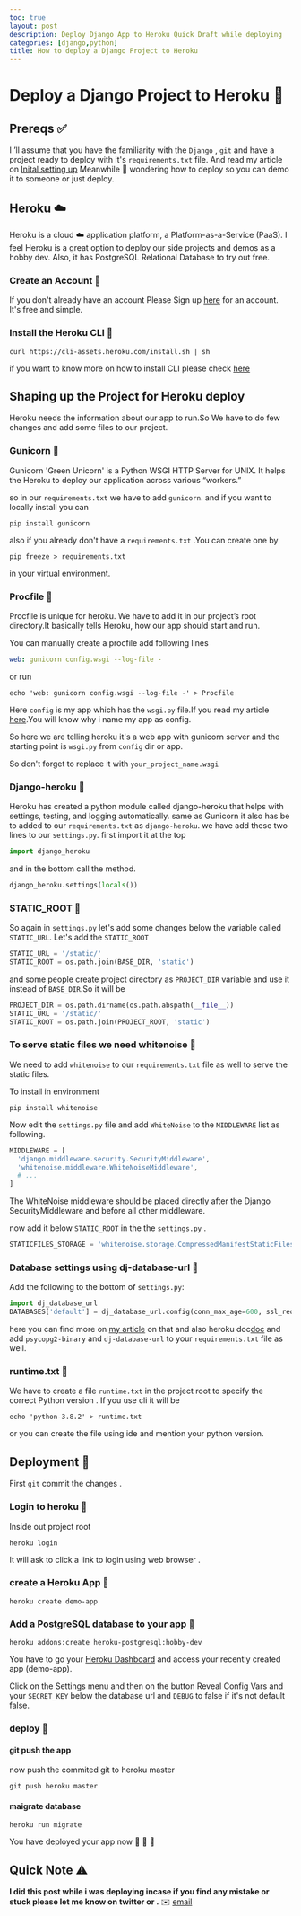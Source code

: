 ```yaml
---
toc: true
layout: post
description: Deploy Django App to Heroku Quick Draft while deploying
categories: [django,python]
title: How to deploy a Django Project to Heroku 
---
```


# Deploy a Django Project to Heroku :rocket:

## Prereqs :white_check_mark:

I ’ll assume that you have the familiarity with the `Django` , `git` and have a project ready to deploy with it's `requirements.txt` file.
And read my article on [Inital setting up](https://kekayan.github.io/notes/django/python/2020/05/19/django-customization.html)
Meanwhile :thought_balloon: wondering how to deploy so you can demo it to someone or just deploy.

## Heroku :cloud:
Heroku is a cloud :cloud: application platform, a Platform-as-a-Service (PaaS). 
I feel Heroku is a great option to deploy our side projects and demos as a hobby dev. Also, it has PostgreSQL Relational Database to try out free.

### Create an Account :checkered_flag:
If you don't already have an account Please Sign up [here](https://signup.heroku.com/) for an account.
It's free and simple.

### Install the Heroku CLI :checkered_flag:
```shell
curl https://cli-assets.heroku.com/install.sh | sh
```
if you want to know more on how to install CLI please check [here](https://devcenter.heroku.com/articles/heroku-cli#download-and-install)

## Shaping up the Project for Heroku deploy

Heroku needs the information about our app to run.So 
We have to do few changes and add some files to our project.

### Gunicorn :gift:

Gunicorn 'Green Unicorn' is a Python WSGI HTTP Server for UNIX. 
It helps the Heroku to deploy our application across various “workers.”

so in our `requirements.txt`
we have to add `gunicorn`.
and if you want to locally install you can 

```shell
pip install gunicorn
```
also if you already don't have a `requirements.txt` .You can create one by 
```shell
pip freeze > requirements.txt
```
in your virtual environment.

### Procfile :checkered_flag:
Procfile is unique for heroku. We have to add it in our project’s root directory.It basically tells Heroku, how our app should start and run.

You can manually create a procfile add following lines
```yaml
web: gunicorn config.wsgi --log-file -
```
 or run 

```shell
echo 'web: gunicorn config.wsgi --log-file -' > Procfile
```
Here `config` is my app which has the `wsgi.py` file.If you read my article [here](https://kekayan.github.io/notes/django/python/2020/05/19/django-customization.html).You will know why i name my app as config.

So here we are telling heroku it's a web app with gunicorn server and the starting point is `wsgi.py` from `config` dir or app.

So don't forget to replace it with `your_project_name.wsgi`


### Django-heroku :gift:
Heroku has created a python module called django-heroku that helps with settings, testing, and logging automatically.
same as Gunicorn it also has be to added to our 
`requirements.txt` as `django-heroku`.
we have add these two lines to our `settings.py`.
first import it at the top

```python
import django_heroku
```
and in the bottom call the method.

```python
django_heroku.settings(locals())
```
###  STATIC_ROOT :checkered_flag:

So again in `settings.py` let's add some changes below the variable called `STATIC_URL`. Let's add the `STATIC_ROOT` 
```python
STATIC_URL = '/static/'
STATIC_ROOT = os.path.join(BASE_DIR, 'static')
```

and some people create project directory as `PROJECT_DIR` variable and use it instead of `BASE_DIR`.So it will be

```python
PROJECT_DIR = os.path.dirname(os.path.abspath(__file__))
STATIC_URL = '/static/'
STATIC_ROOT = os.path.join(PROJECT_ROOT, 'static')
```

### To serve static files we need whitenoise :gift:
We need to add `whitenoise` to our `requirements.txt` file as well to serve the static files.

To install in environment
```
pip install whitenoise
```
Now edit the `settings.py` file and add `WhiteNoise` to the `MIDDLEWARE` list as following. 

```python
MIDDLEWARE = [
  'django.middleware.security.SecurityMiddleware',
  'whitenoise.middleware.WhiteNoiseMiddleware',
  # ...
]
```
The WhiteNoise middleware should be placed directly after the Django SecurityMiddleware and before all other middleware.

now add it below `STATIC_ROOT` in the the `settings.py` .
```python
STATICFILES_STORAGE = 'whitenoise.storage.CompressedManifestStaticFilesStorage'
```

### Database settings using dj-database-url :gift:

Add the following to the bottom of `settings.py`:
```python
import dj_database_url
DATABASES['default'] = dj_database_url.config(conn_max_age=600, ssl_require=True)
```
here you can find more on [my article](https://kekayan.github.io/notes/django/python/2020/05/19/django-customization.html) on that and also heroku doc[doc](https://devcenter.heroku.com/articles/heroku-postgresql#connecting-with-django)
and add `psycopg2-binary` and `dj-database-url` to your `requirements.txt` file as well.

### runtime.txt :checkered_flag:
We have to create a file `runtime.txt` in the project root to specify the correct Python version .
If you use cli it will be 
```shell
echo 'python-3.8.2' > runtime.txt
```
or you can create the file using ide and mention your python version.


## Deployment :rocket:

First `git` commit the changes .
### Login to heroku :checkered_flag:
Inside out project root
```shell
heroku login
```
It will ask to click a link to login using web browser .

### create a Heroku App :checkered_flag:
```shell
heroku create demo-app
```

### Add a PostgreSQL database to your app :gem:

```shell
heroku addons:create heroku-postgresql:hobby-dev
```
You have to go your  [Heroku Dashboard](https://id.heroku.com/login) and access your recently created app (demo-app).

Click on the Settings menu and then on the button Reveal Config Vars and your `SECRET_KEY` below the database url and `DEBUG`  to false if it's not default false.

### deploy :rocket:

#### git push the app 
now push the commited git to heroku master

```shell
git push heroku master
```
#### maigrate  database
```shell 
heroku run migrate
```
You have deployed your app now :tada: :tada: :tada:
## Quick Note :warning:

**I did this post while i was deploying incase if you find any mistake or stuck please let me know on twitter or  .** :envelope:  [email](mailto:notkekayan@gmail.com)